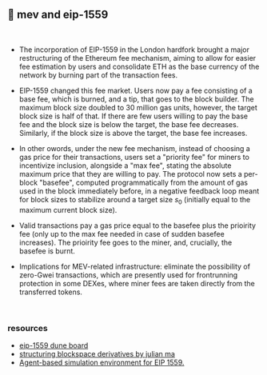 ## 🍩 mev and eip-1559

<br>

- The incorporation of EIP-1559 in the London hardfork brought a major restructuring of the Ethereum fee mechanism, aiming to allow for easier 
fee estimation by users and consolidate ETH as the base currency of the network by burning part of the transaction fees. 

- EIP-1559 changed this fee market. Users now pay a fee consisting of a base fee, which is burned, and a tip, that goes to the block builder.
The maximum block size doubled to 30 million gas units, however, the target block size is half of that. If there are few users willing to pay the base fee and the block size is below the target, the base fee decreases. Similarly, if the block size is above the target, the base fee increases.

- In other owords, under the new fee mechanism, instead of choosing a gas price for their transactions, users set a "priority fee" for miners to incentivize inclusion, alongside a "max fee", stating the absolute maximum price that they are willing to pay. The protocol now sets a per-block "basefee", computed programmatically from the amount of gas used in the block immediately before, in a negative feedback loop meant for block sizes to stabilize around a target size $s_0$ (initially equal to the maximum current block size). 

- Valid transactions pay a gas price equal to the basefee plus the prioirity fee (only up to the max fee needed in case of sudden basefee increases). The prioirity fee goes to the miner, and, crucially, the basefee is burnt.

- Implications for MEV-related infrastructure: eliminate the possibility of zero-Gwei transactions, which are presently used for frontrunning 
protection in some DEXes, where miner fees are taken directly from the transferred tokens. 

<br>

### resources

- [eip-1559 dune board](https://dune.com/barnabe/EIP1559)
- [structuring blockspace derivatives by julian ma](https://mirror.xyz/0x03c29504CEcCa30B93FF5774183a1358D41fbeB1/WKa3GFC03uY34d2MufTyD0c595xVRUEZi9RNG-dHNKs)
- [Agent-based simulation environment for EIP 1559.](https://github.com/ethereum/abm1559)
